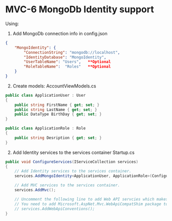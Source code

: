 # MVC-6 MongoDb Identity support
Using:

1. Add MongoDb connеction info in config.json
```json
{
	"MongoIdentity": {
		"ConnectionString": "mongodb://localhost",
		"IdentityDatabase": "MongoIdentity",
		"UserTableName": "Users",   **Optional
		"RoleTableName":  "Roles"   **Optional
	}
}
```
2. Create models: AccountViewModels.cs
```c#
public class ApplicationUser : User
{
	public string FirstName { get; set; }
	public string LastName { get; set; } 
	public DataType BirthDay { get; set; }
}

public class ApplicationRole : Role
{
	public string Desription { get; set; }
}
```
2. Add Identity services to the services container Startup.cs
```c#
public void ConfigureServices(IServiceCollection services)
{
	// Add Identity services to the services container.
	services.AddMongoIdentity<ApplicationUser, ApplicationRole>(Configuration);

    // Add MVC services to the services container.
    services.AddMvc();

    // Uncomment the following line to add Web API servcies which makes it easier to port Web API 2 controllers.
    // You need to add Microsoft.AspNet.Mvc.WebApiCompatShim package to project.json
    // services.AddWebApiConventions();
}
```



